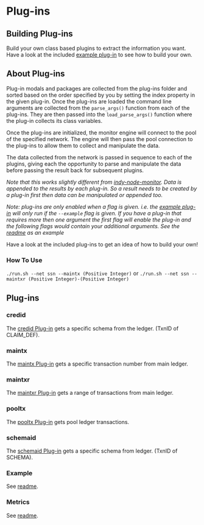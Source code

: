 # Plug-ins

## Building Plug-ins

Build your own class based plugins to extract the information you want. Have a look at the included [example plug-in](Example/example.py) to see how to build your own. 

## About Plug-ins

Plug-in modals and packages are collected from the plug-ins folder and sorted based on the order specified by you by setting the index property in the given plug-in. Once the plug-ins are loaded the command line arguments are collected from the `parse_args()` function from each of the plug-ins. They are then passed into the `load_parse_args()` function where the plug-in collects its class variables.

Once the plug-ins are initialized, the monitor engine will connect to the pool of the specified network. The engine will then pass the pool connection to the plug-ins to allow them to collect and manipulate the data.

The data collected from the network is passed in sequence to each of the plugins, giving each the opportunity to parse and manipulate the data before passing the result back for subsequent plugins. 

*Note that this works slightly different from [indy-node-monitor](https://github.com/hyperledger/indy-node-monitor). Data is appended to the results by each plug-in. So a result needs to be created by a plug-in first then data can be manipulated or appended too.* 

*Note: plug-ins are only enabled when a flag is given. i.e. the [example plug-in](Example/example.py) will only run if the `--example` flag is given. If you have a plug-in that requires more then one argument the first flag will enable the plug-in and the following flags would contain your additional arguments. See the [readme](metrics/README.md) as an example*

Have a look at the included plug-ins to get an idea of how to build your own!

### How To Use
`./run.sh --net ssn --maintx (Positive Integer)` or `./run.sh --net ssn --maintxr (Positive Integer)-(Positive Integer)`

## Plug-ins

### credid
The [credid Plug-in](credid.py) gets a specific schema from the ledger. (TxnID of CLAIM_DEF).

### maintx
The [maintx Plug-in](maintx.py) gets a specific transaction number from main ledger.

### maintxr
The [maintxr Plug-in](maintxr.py) gets a range of transactions from main ledger.

### pooltx
The [pooltx Plug-in](pooltx.py) gets pool ledger transactions.

### schemaid
The [schemaid Plug-in](schemaid.py) gets a specific schema from ledger. (TxnID of SCHEMA).

### Example
See [readme](Example/README.md).

### Metrics
See [readme](metrics/README.md).
